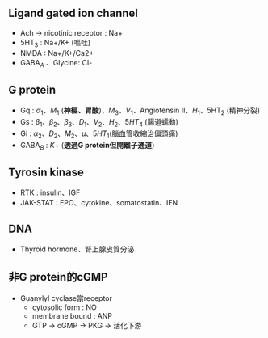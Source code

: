 ## Ligand gated ion channel
- Ach -> nicotinic receptor : Na+
- 5HT$_3$ : Na+/K+ (嘔吐)
- NMDA : Na+/K+/Ca2+
- GABA$_A$ 、Glycine: Cl-
## G protein
- Gq : $\alpha_1、M_1$ (**神經、胃酸**)、$M_3、V_1$、Angiotensin II、$H_1$、5HT$_2$ (精神分裂)
- Gs : $\beta_1、\beta_2、\beta_3、D_1、V_2、H_2$、$5HT_4$ (腸道蠕動)
- Gi : $\alpha_2、D_2、M_2、\mu$、$5HT_1$(腦血管收縮治偏頭痛)
- GABA$_B$ : $K+$ (**透過G protein但開離子通道**)
## Tyrosin kinase
- RTK : insulin、IGF
- JAK-STAT : EPO、cytokine、somatostatin、IFN
## DNA
- Thyroid hormone、腎上腺皮質分泌
## 非G protein的cGMP
- Guanylyl cyclase當receptor
	- cytosolic form : NO
	- membrane bound : ANP
	- GTP -> cGMP -> PKG -> 活化下游